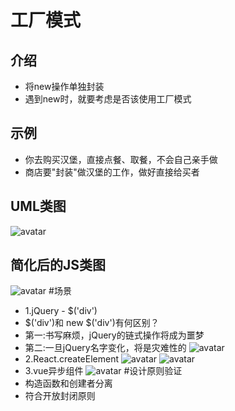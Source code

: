 # 工厂模式
## 介绍
* 将new操作单独封装<br>
* 遇到new时，就要考虑是否该使用工厂模式<br>
## 示例
* 你去购买汉堡，直接点餐、取餐，不会自己亲手做<br>
* 商店要"封装"做汉堡的工作，做好直接给买者<br>
## UML类图
![avatar](https://github.com/wsyxl365/javascriptDesignPatterns/blob/master/simpleFactory/readmeImages/simpleFactory-01.png)
## 简化后的JS类图
![avatar](https://github.com/wsyxl365/javascriptDesignPatterns/blob/master/simpleFactory/readmeImages/simpleFactory-02.png)
#场景
* 1.jQuery - $('div')
* $('div')和 new $('div')有何区别？
* 第一:书写麻烦，jQuery的链式操作将成为噩梦
* 第二:一旦jQuery名字变化，将是灾难性的
![avatar](https://github.com/wsyxl365/javascriptDesignPatterns/blob/master/simpleFactory/readmeImages/simpleFactory-03.png)
* 2.React.createElement
![avatar](https://github.com/wsyxl365/javascriptDesignPatterns/blob/master/simpleFactory/readmeImages/simpleFactory-04.png)
![avatar](https://github.com/wsyxl365/javascriptDesignPatterns/blob/master/simpleFactory/readmeImages/simpleFactory-05.png)
* 3.vue异步组件
![avatar](https://github.com/wsyxl365/javascriptDesignPatterns/blob/master/simpleFactory/readmeImages/simpleFactory-06.png)
#设计原则验证
* 构造函数和创建者分离
* 符合开放封闭原则

